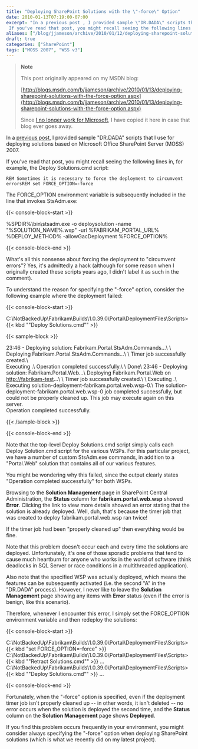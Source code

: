 ```yaml
---
title: "Deploying SharePoint Solutions with the \"-force\" Option"
date: 2010-01-13T07:19:00-07:00
excerpt: "In a previous post , I provided sample \"DR.DADA\" scripts that I use for deploying solutions based on Microsoft Office SharePoint Server (MOSS) 2007. 
 If you've read that post, you might recall seeing the following lines in, for example, the Deploy Solutions..."
aliases: ["/blog/jjameson/archive/2010/01/12/deploying-sharepoint-solutions-with-the-force-option.aspx", "/blog/jjameson/archive/2010/01/13/deploying-sharepoint-solutions-with-the-force-option.aspx"]
draft: true
categories: ["SharePoint"]
tags: ["MOSS 2007", "WSS v3"]
---
```


> **Note**
>
> This post originally appeared on my MSDN blog:
>
> [http://blogs.msdn.com/b/jjameson/archive/2010/01/13/deploying-sharepoint-solutions-with-the-force-option.aspx](http://blogs.msdn.com/b/jjameson/archive/2010/01/13/deploying-sharepoint-solutions-with-the-force-option.aspx)
>
> Since
> [I no longer work for Microsoft](/blog/jjameson/2011/09/02/last-day-with-microsoft),
> I have copied it here in case that blog ever goes away.

In a
[previous post](/blog/jjameson/2009/09/28/sample-walkthrough-of-the-dr-dada-approach-to-sharepoint),
I provided sample "DR.DADA" scripts that I use for deploying solutions based on
Microsoft Office SharePoint Server (MOSS) 2007.

If you've read that post, you might recall seeing the following lines in, for
example, the Deploy Solutions.cmd script:

`REM Sometimes it is necessary to force the deployment to circumvent errorsREM set FORCE_OPTION=-force`

The FORCE\_OPTION environment variable is subsequently included in the line that
invokes StsAdm.exe:

{{< console-block-start >}}

%SPDIR%\bin\stsadm.exe -o deploysolution -name "%SOLUTION\_NAME%.wsp" -url
%FABRIKAM\_PORTAL\_URL% %DEPLOY\_METHOD% -allowGacDeployment %FORCE\_OPTION%

{{< console-block-end >}}

What's all this nonsense about forcing the deployment to "circumvent errors"?
Yes, it's admittedly a hack (although for some reason when I originally created
these scripts years ago, I didn't label it as such in the comment).

To understand the reason for specifying the "-force" option, consider the
following example where the deployment failed:

{{< console-block-start >}}

C:\NotBackedUp\Fabrikam\Builds\1.0.39.0\Portal\DeploymentFiles\Scripts&gt;{{<
kbd "\"Deploy Solutions.cmd\"" >}}

{{< sample-block >}}

23:46 - Deploying solution: Fabrikam.Portal.StsAdm.Commands...\ \ Deploying
Fabrikam.Portal.StsAdm.Commands...\ \ Timer job successfully created.\ \
Executing .\ Operation completed successfully.\ \ Done\ 23:46 - Deploying
solution: Fabrikam.Portal.Web...\ Deploying Fabrikam.Portal.Web on
[http://fabrikam-test](http://fabrikam-test/)...\ \ Timer job successfully
created.\ \ Executing .\ Executing
solution-deployment-fabrikam.portal.web.wsp-0.\ The
solution-deployment-fabrikam.portal.web.wsp-0 job completed successfully, but
could not be properly cleaned up. This job may execute again on this server.\
Operation completed successfully.

{{< /sample-block >}}

{{< console-block-end >}}

Note that the top-level Deploy Solutions.cmd script simply calls each Deploy
Solution.cmd script for the various WSPs. For this particular project, we have a
number of custom StsAdm.exe commands, in addition to a "Portal.Web" solution
that contains all of our various features.

You might be wondering why this failed, since the output clearly states
"Operation completed successfully" for both WSPs.

Browsing to the **Solution Management** page in SharePoint Central
Administration, the **Status** column for **fabrikam.portal.web.wsp** showed
**Error**. Clicking the link to view more details showed an error stating that
the solution is already deployed. Well, duh, that's because the timer job that
was created to deploy fabrikam.portal.web.wsp ran twice!

If the timer job had been "properly cleaned up" then everything would be fine.

Note that this problem doesn't occur each and every time the solutions are
deployed. Unfortunately, it's one of those sporadic problems that tend to cause
much heartburn for anyone who works in the world of software (think deadlocks in
SQL Server or race conditions in a multithreaded application).

Also note that the specified WSP was actually deployed, which means the features
can be subsequently activated (i.e. the second "A" in the "DR.DADA" process).
However, I never like to leave the **Solution Management** page showing any
items with **Error** status (even if the error is benign, like this scenario).

Therefore, whenever I encounter this error, I simply set the FORCE\_OPTION
environment variable and then redeploy the solutions:

{{< console-block-start >}}

C:\NotBackedUp\Fabrikam\Builds\1.0.39.0\Portal\DeploymentFiles\Scripts&gt;{{<
kbd "set FORCE_OPTION=-force" >}}
C:\NotBackedUp\Fabrikam\Builds\1.0.39.0\Portal\DeploymentFiles\Scripts&gt;{{<
kbd "\"Retract Solutions.cmd\"" >}}
...
C:\NotBackedUp\Fabrikam\Builds\1.0.39.0\Portal\DeploymentFiles\Scripts&gt;{{<
kbd "\"Deploy Solutions.cmd\"" >}}
...

{{< console-block-end >}}

Fortunately, when the "-force" option is specified, even if the deployment timer
job isn't properly cleaned up -- in other words, it isn't deleted -- no error
occurs when the solution is deployed the second time, and the **Status** column
on the **Solution Management** page shows **Deployed**.

If you find this problem occurs frequently in your environment, you might
consider always specifying the "-force" option when deploying SharePoint
solutions (which is what we recently did on my latest project).

